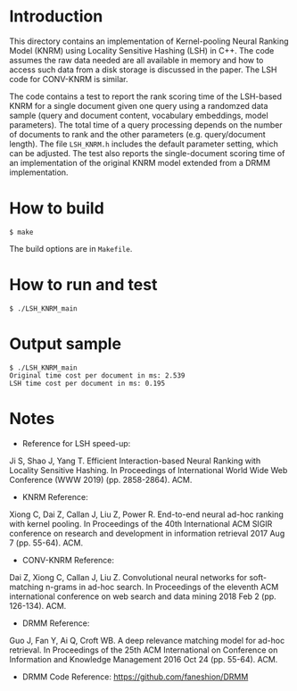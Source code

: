 
# Introduction
This directory contains an implementation of Kernel-pooling Neural Ranking Model (KNRM) using
Locality Sensitive Hashing (LSH) in C++.  The code assumes the raw data needed  are all available in memory and how to
access such data from a disk storage is discussed in the paper.  The LSH code for CONV-KNRM is similar.

The code  contains a test to report the rank scoring time  of the LSH-based KNRM for a single document given one query
using a randomzed data sample (query and document content, vocabulary embeddings, model parameters).
The total time of a query processing depends on the number of documents to rank and the other parameters
(e.g. query/document length).  The file  ``LSH_KNRM.h`` includes the default parameter setting, which can be adjusted.
The  test also reports the single-document scoring time  of an implementation of the original KNRM model
extended from a DRMM implementation.

# How to build
```
$ make
```

The build options are in ``Makefile``.

# How to run and test
```
$ ./LSH_KNRM_main
```

# Output sample
```
$ ./LSH_KNRM_main
Original time cost per document in ms: 2.539
LSH time cost per document in ms: 0.195
```

# Notes

* Reference for LSH speed-up:

Ji S, Shao J, Yang T. Efficient Interaction-based Neural Ranking with Locality Sensitive Hashing. In Proceedings of International World Wide Web Conference (WWW 2019) (pp. 2858-2864). ACM.

* KNRM Reference:

Xiong C, Dai Z, Callan J, Liu Z, Power R. End-to-end neural ad-hoc ranking with kernel pooling. In Proceedings of the 40th International ACM SIGIR conference on research and development in information retrieval 2017 Aug 7 (pp. 55-64). ACM.

* CONV-KNRM Reference:

Dai Z, Xiong C, Callan J, Liu Z. Convolutional neural networks for soft-matching n-grams in ad-hoc search. In Proceedings of the eleventh ACM international conference on web search and data mining 2018 Feb 2 (pp. 126-134). ACM.

* DRMM Reference:

Guo J, Fan Y, Ai Q, Croft WB. A deep relevance matching model for ad-hoc retrieval. In Proceedings of the 25th ACM International on Conference on Information and Knowledge Management 2016 Oct 24 (pp. 55-64). ACM.

* DRMM Code Reference: https://github.com/faneshion/DRMM
